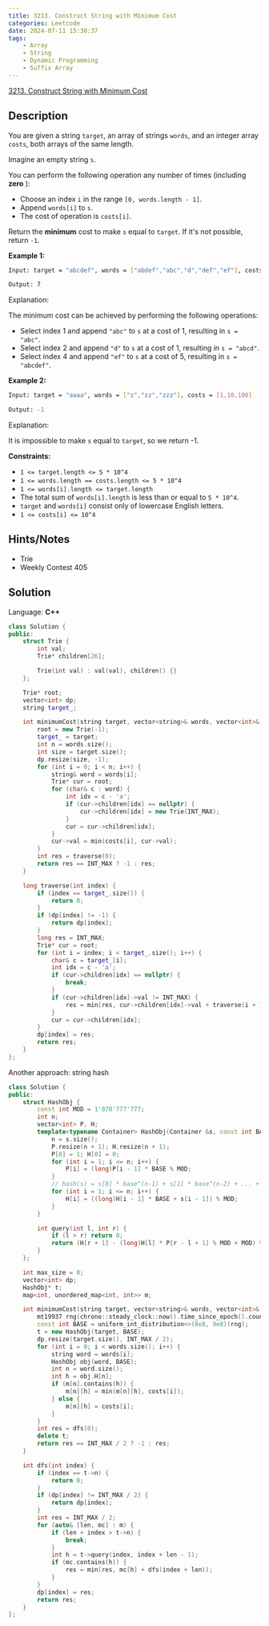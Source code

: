 ```yaml
---
title: 3213. Construct String with Minimum Cost
categories: Leetcode
date: 2024-07-11 15:30:37
tags:
    - Array
    - String
    - Dynamic Programming
    - Suffix Array
---
```


[3213. Construct String with Minimum Cost](https://leetcode.com/problems/construct-string-with-minimum-cost/description/)

## Description

You are given a string `target`, an array of strings `words`, and an integer array `costs`, both arrays of the same length.

Imagine an empty string `s`.

You can perform the following operation any number of times (including **zero** ):

- Choose an index `i` in the range `[0, words.length - 1]`.
- Append `words[i]` to `s`.
- The cost of operation is `costs[i]`.

Return the **minimum**  cost to make `s` equal to `target`. If it's not possible, return `-1`.

**Example 1:**

```bash
Input: target = "abcdef", words = ["abdef","abc","d","def","ef"], costs = [100,1,1,10,5]

Output: 7
```

Explanation:

The minimum cost can be achieved by performing the following operations:

- Select index 1 and append `"abc"` to `s` at a cost of 1, resulting in `s = "abc"`.
- Select index 2 and append `"d"` to `s` at a cost of 1, resulting in `s = "abcd"`.
- Select index 4 and append `"ef"` to `s` at a cost of 5, resulting in `s = "abcdef"`.

**Example 2:**

```bash
Input: target = "aaaa", words = ["z","zz","zzz"], costs = [1,10,100]

Output: -1
```

Explanation:

It is impossible to make `s` equal to `target`, so we return -1.

**Constraints:**

- `1 <= target.length <= 5 * 10^4`
- `1 <= words.length == costs.length <= 5 * 10^4`
- `1 <= words[i].length <= target.length`
- The total sum of `words[i].length` is less than or equal to `5 * 10^4`.
- `target` and `words[i]` consist only of lowercase English letters.
- `1 <= costs[i] <= 10^4`

## Hints/Notes

- Trie
- Weekly Contest 405

## Solution

Language: **C++**

```C++
class Solution {
public:
    struct Trie {
        int val;
        Trie* children[26];

        Trie(int val) : val(val), children() {}
    };

    Trie* root;
    vector<int> dp;
    string target_;

    int minimumCost(string target, vector<string>& words, vector<int>& costs) {
        root = new Trie(-1);
        target_ = target;
        int n = words.size();
        int size = target.size();
        dp.resize(size, -1);
        for (int i = 0; i < n; i++) {
            string& word = words[i];
            Trie* cur = root;
            for (char& c : word) {
                int idx = c - 'a';
                if (cur->children[idx] == nullptr) {
                    cur->children[idx] = new Trie(INT_MAX);
                }
                cur = cur->children[idx];
            }
            cur->val = min(costs[i], cur->val);
        }
        int res = traverse(0);
        return res == INT_MAX ? -1 : res;
    }

    long traverse(int index) {
        if (index == target_.size()) {
            return 0;
        }
        if (dp[index] != -1) {
            return dp[index];
        }
        long res = INT_MAX;
        Trie* cur = root;
        for (int i = index; i < target_.size(); i++) {
            char& c = target_[i];
            int idx = c - 'a';
            if (cur->children[idx] == nullptr) {
                break;
            }
            if (cur->children[idx]->val != INT_MAX) {
                res = min(res, cur->children[idx]->val + traverse(i + 1));
            }
            cur = cur->children[idx];
        }
        dp[index] = res;
        return res;
    }
};
```

Another approach: string hash

```C++
class Solution {
public:
    struct HashObj {
        const int MOD = 1'070'777'777;
        int n;
        vector<int> P, H;
        template<typename Container> HashObj(Container &s, const int BASE) {
            n = s.size();
            P.resize(n + 1); H.resize(n + 1);
            P[0] = 1; H[0] = 0;
            for (int i = 1; i <= n; i++) {
                P[i] = (long)P[i - 1] * BASE % MOD;
            }
            // hash(s) = s[0] * base^(n-1) + s[1] * base^(n-2) + ... + s[n-2] * base + s[n-1]
            for (int i = 1; i <= n; i++) {
                H[i] = ((long)H[i - 1] * BASE + s[i - 1]) % MOD;
            }
        }

        int query(int l, int r) {
            if (l > r) return 0;
            return (H[r + 1] - (long)H[l] * P[r - l + 1] % MOD + MOD) % MOD;
        }
    };

    int max_size = 0;
    vector<int> dp;
    HashObj* t;
    map<int, unordered_map<int, int>> m;

    int minimumCost(string target, vector<string>& words, vector<int>& costs) {
        mt19937 rng(chrono::steady_clock::now().time_since_epoch().count());
        const int BASE = uniform_int_distribution<>(8e8, 9e8)(rng);
        t = new HashObj(target, BASE);
        dp.resize(target.size(), INT_MAX / 2);
        for (int i = 0; i < words.size(); i++) {
            string word = words[i];
            HashObj obj(word, BASE);
            int n = word.size();
            int h = obj.H[n];
            if (m[n].contains(h)) {
                m[n][h] = min(m[n][h], costs[i]);
            } else {
                m[n][h] = costs[i];
            }
        }
        int res = dfs(0);
        delete t;
        return res == INT_MAX / 2 ? -1 : res;
    }

    int dfs(int index) {
        if (index == t->n) {
            return 0;
        }
        if (dp[index] != INT_MAX / 2) {
            return dp[index];
        }
        int res = INT_MAX / 2;
        for (auto& [len, mc] : m) {
            if (len + index > t->n) {
                break;
            }
            int h = t->query(index, index + len - 1);
            if (mc.contains(h)) {
                res = min(res, mc[h] + dfs(index + len));
            }
        }
        dp[index] = res;
        return res;
    }
};
```
